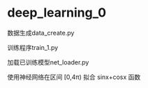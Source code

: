 # deep_learning_0

数据生成data_create.py

训练程序train_1.py

加载已训练模型net_loader.py

使用神经网络在区间 [0,4π) 拟合 sinx+cosx 函数